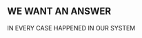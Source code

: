 <StandardTab choosen="observability" />

<div class="text-center font-bold h-full overflow-y-auto m-4 mt-40">
  <h2>WE WANT AN ANSWER</h2>
  <p class="font-extralight text-2xl">IN EVERY CASE HAPPENED IN OUR SYSTEM</p>
</div>

<!--
Time: 28:00
-->